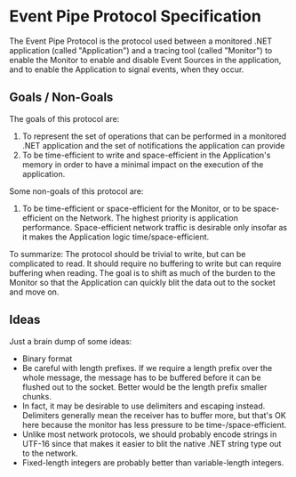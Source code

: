 # Event Pipe Protocol Specification

The Event Pipe Protocol is the protocol used between a monitored .NET application (called "Application") and a tracing tool (called "Monitor") to enable the Monitor to enable and disable Event Sources in the application, and to enable the Application to signal events, when they occur.

## Goals / Non-Goals

The goals of this protocol are:

1. To represent the set of operations that can be performed in a monitored .NET application and the set of notifications the application can provide
2. To be time-efficient to write and space-efficient in the Application's memory in order to have a minimal impact on the execution of the application.

Some non-goals of this protocol are:

1. To be time-efficient or space-efficient for the Monitor, or to be space-efficient on the Network. The highest priority is application performance. Space-efficient network traffic is desirable only insofar as it makes the Application logic time/space-efficient.

To summarize: The protocol should be trivial to write, but can be complicated to read. It should require no buffering to write but can require buffering when reading. The goal is to shift as much of the burden to the Monitor so that the Application can quickly blit the data out to the socket and move on.

## Ideas

Just a brain dump of some ideas:

* Binary format
* Be careful with length prefixes. If we require a length prefix over the whole message, the message has to be buffered before it can be flushed out to the socket. Better would be the length prefix smaller chunks.
* In fact, it may be desirable to use delimiters and escaping instead. Delimiters generally mean the receiver has to buffer more, but that's OK here because the monitor has less pressure to be time-/space-efficient.
* Unlike most network protocols, we should probably encode strings in UTF-16 since that makes it easier to blit the native .NET string type out to the network.
* Fixed-length integers are probably better than variable-length integers.